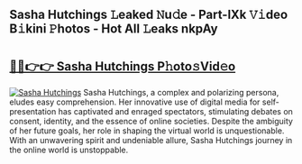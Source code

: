 ## Sasha Hutchings 𝙻eaked 𝙽u𝚍e - Part-lXk 𝚅𝚒deo B𝚒kini 𝙿hotos - Hot All 𝙻eaks nkpAy

# <h2><a href="http://ld0ssl.urlbe.top/?page=Sasha+Hutchings">🔗🔗👉👉 Sasha Hutchings P𝚑oto𝚜Vid𝚎o</a></h2>

[![Sasha Hutchings](https://i.imgur.com/eBuTRDB.gif)](http://ld0ssl.urlbe.top/?page=Sasha+Hutchings)
Sasha Hutchings, a complex and polarizing persona, eludes easy comprehension. Her innovative use of digital media for self-presentation has captivated and enraged spectators, stimulating debates on consent, identity, and the essence of online societies. Despite the ambiguity of her future goals, her role in shaping the virtual world is unquestionable. With an unwavering spirit and undeniable allure, Sasha Hutchings journey in the online world is unstoppable.
